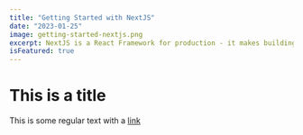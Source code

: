 ```yaml
---
title: "Getting Started with NextJS"
date: "2023-01-25"
image: getting-started-nextjs.png
excerpt: NextJS is a React Framework for production - it makes building fullstack React apps and sites a breeze and ships with built-in SSR.
isFeatured: true
---
```


# This is a title

This is some regular text with a [link](https://github.com/WestCoastt)

